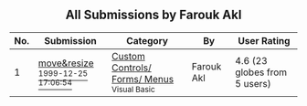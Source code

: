 ﻿<div align="center">

## All Submissions by Farouk Akl

</div>

No.  | Submission | Category | By   | User Rating
---- | ---------- | -------- | ---- | -----------
1 | [move&resize<br /><sup>1999-12-25 17:06:54</sup>](https://github.com/Planet-Source-Code/farouk-akl-move-resize__1-6191) | [Custom Controls/ Forms/  Menus<br /><sup>Visual Basic</sup>](../ByCategory/custom-controls-forms-menus__1-4.md) | Farouk Akl | 4.6 (23 globes from 5 users)
